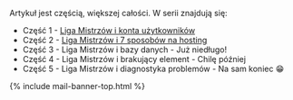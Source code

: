 Artykuł jest częścią, większej całości. W serii znajdują się:
- Część 1 - [Liga Mistrzów i konta użytkowników](https://poznajazure.pl/blog/champions-league/liga-mistrzow-i-konta-uzytkownikow/)
- Część 2 - [Liga Mistrzów i 7 sposobów na hosting](https://poznajazure.pl/blog/champions-league/liga-mistrzow-i-7-sposobow-na-hosting/)
- Część 3 - Liga Mistrzów i bazy danych - Już niedługo!
- Część 4 - Liga Mistrzów i brakujący element - Chilę później
- Część 5 - Liga Mistrzów i diagnostyka problemów - Na sam koniec 😁

{% include mail-banner-top.html %}
